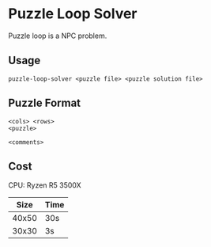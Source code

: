 # Puzzle Loop Solver

Puzzle loop is a NPC problem.

## Usage

```
puzzle-loop-solver <puzzle file> <puzzle solution file>
```

## Puzzle Format

```
<cols> <rows>
<puzzle>

<comments>
```

## Cost

CPU: Ryzen R5 3500X

| Size  | Time |
| ----- | ---- |
| 40x50 | 30s  |
| 30x30 | 3s   |
